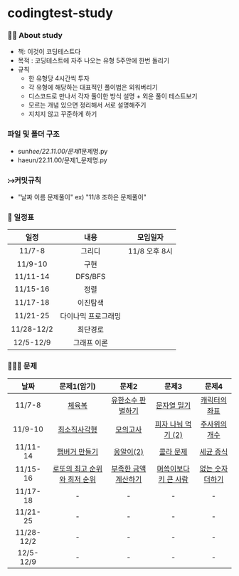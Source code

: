 # codingtest-study

### 🙋‍♀️ About study

- 책: 이것이 코딩테스트다
- 목적 : 코딩테스트에 자주 나오는 유형 5주안에 한번 돌리기
- 규칙
  - 한 유형당 4시간씩 투자
  - 각 유형에 해당하는 대표적인 풀이법은 외워버리기
  - 디스코드로 만나서 각자 풀이한 방식 설명 + 외운 풀이 테스트보기
  - 모르는 개념 있으면 정리해서 서로 설명해주기
  - 지치지 않고 꾸준하게 하기

### 파일 및 폴더 구조

- sun*hee/22.11.00/문제1*문제명.py
- haeun/22.11.00/문제1\_문제명.py

### ⧴커밋규칙

- "날짜 이름 문제풀이" ex) "11/8 조하은 문제풀이"

### 📆 일정표

|    일정    |        내용         |   모임일자    |
| :--------: | :-----------------: | :-----------: |
|   11/7-8   |       그리디        | 11/8 오후 8시 |
|  11/9-10   |        구현         |               |
|  11/11-14  |       DFS/BFS       |               |
|  11/15-16  |        정렬         |               |
|  11/17-18  |      이진탐색       |               |
|  11/21-25  | 다이나믹 프로그래밍 |               |
| 11/28-12/2 |      최단경로       |               |
| 12/5-12/9  |     그래프 이론     |               |

### 👩🏻‍💻 문제

|    날짜    |                                             문제1(암기)                                              |                                                      문제2                                                      |                                                      문제3                                                       |                                                  문제4                                                  |
| :--------: | :--------------------------------------------------------------------------------------------------: | :-------------------------------------------------------------------------------------------------------------: | :--------------------------------------------------------------------------------------------------------------: | :-----------------------------------------------------------------------------------------------------: |
|   11/7-8   |       [체육복](https://school.programmers.co.kr/learn/courses/30/lessons/42862, "체육복 link")       | [유한소수 판별하기](https://school.programmers.co.kr/learn/courses/30/lessons/120878, "유한소수 판별하기 link") |    [문자열 밀기](https://school.programmers.co.kr/learn/courses/30/lessons/120921, "유한소수 판별하기 link")     | [캐릭터의 좌표](https://school.programmers.co.kr/learn/courses/30/lessons/120861, "캐릭터의 좌표 link") |
|  11/9-10   | [최소직사각형](https://school.programmers.co.kr/learn/courses/30/lessons/86491, "최소직사각형 link") |          [모의고사](https://school.programmers.co.kr/learn/courses/30/lessons/42840, "모의고사 link")           | [피자 나눠 먹기 (2)](https://school.programmers.co.kr/learn/courses/30/lessons/120815, "피자 나눠 먹기(2) link") | [주사위의 개수](https://school.programmers.co.kr/learn/courses/30/lessons/120845, "주사위의 개수 link") |
|  11/11-14  |[햄버거 만들기](https://school.programmers.co.kr/learn/courses/30/lessons/133502, "햄버거 만들기 link")|[옹알이(2)](https://school.programmers.co.kr/learn/courses/30/lessons/133499, "옹알이(2) link") |[콜라 문제](https://school.programmers.co.kr/learn/courses/30/lessons/132267, "콜라문제 link")|[세균 증식](https://school.programmers.co.kr/learn/courses/30/lessons/120910, "세균 증식 link")|
|  11/15-16  | [로또의 최고 순위와 최저 순위](https://school.programmers.co.kr/learn/courses/30/lessons/77484, "로또의 최고 순위와 최저 순위 link")|[부족한 금액 계산하기](https://school.programmers.co.kr/learn/courses/30/lessons/82612, "부족한 금액 계산하기 link")| [머쓱이보다 키 큰 사람](https://school.programmers.co.kr/learn/courses/30/lessons/120585, "머쓱이보다 키 큰 사람 link")|[없는 숫자 더하기](https://school.programmers.co.kr/learn/courses/30/lessons/86051, "없는 숫자 더하기 link")|
|  11/17-18  |                                                  -                                                   |                                                        -                                                        |                                                        -                                                         |                                                    -                                                    |
|  11/21-25  |                                                  -                                                   |                                                        -                                                        |                                                        -                                                         |                                                    -                                                    |
| 11/28-12/2 |                                                  -                                                   |                                                        -                                                        |                                                        -                                                         |                                                    -                                                    |
| 12/5-12/9  |                                                  -                                                   |                                                        -                                                        |                                                        -                                                         |                                                    -                                                    |
